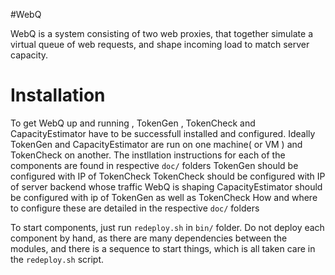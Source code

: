 #WebQ

WebQ is a system consisting of two web proxies, that together simulate a virtual
queue of web requests, and shape incoming load to match server capacity.

# Installation

To get WebQ up and running , TokenGen , TokenCheck and CapacityEstimator have to
be successfull installed and configured. Ideally TokenGen and CapacityEstimator
are run on one machine( or VM ) and TokenCheck on another. The instllation
instructions for each of the components are found in respective `doc/` folders
TokenGen should be configured with IP of TokenCheck
TokenCheck should be configured with IP of server backend whose traffic WebQ is shaping
CapacityEstimator should be configured with ip of TokenGen as well as TokenCheck
How and where to configure these are detailed in the respective `doc/` folders


To start components, just run `redeploy.sh` in `bin/` folder. Do not deploy each
component by hand, as there are many dependencies between the modules, and there
is a sequence to start things, which is all taken care in the `redeploy.sh`
script.
